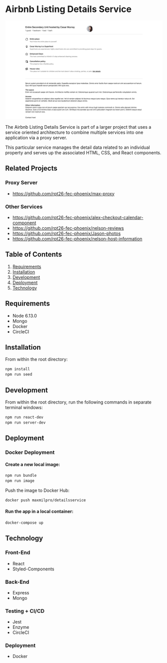 # Airbnb Listing Details Service

![GitHub Logo](/images/details.png)


The Airbnb Listing Details Service is part of a larger project that uses a service oriented architecture to combine multiple services into one application via a proxy server.

This particular service manages the detail data related to an individual property and serves up the associated HTML, CSS, and React components.

## Related Projects
### Proxy Server
  - https://github.com/rpt26-fec-phoenix/max-proxy
### Other Services
  - https://github.com/rpt26-fec-phoenix/alex-checkout-calendar-component
  - https://github.com/rpt26-fec-phoenix/nelson-reviews
  - https://github.com/rpt26-fec-phoenix/Jason-photos
  - https://github.com/rpt26-fec-phoenix/nelson-host-information

## Table of Contents

1. [Requirements](#requirements)
1. [Installation](#installation)
1. [Development](#development)
1. [Deployment](#deployment)
1. [Technology](#technology)

## Requirements

- Node 6.13.0
- Mongo
- Docker
- CircleCI

## Installation
From within the root directory:

```sh
npm install
npm run seed
```

## Development
From within the root directory, run the following commands in separate terminal windows:

```sh
npm run react-dev
npm run server-dev
```

## Deployment
### Docker Deployment
#### Create a new local image:
```sh
npm run bundle
npm run image
```
Push the image to Docker Hub:
```sh
docker push maxmilpro/detailsservice
```
#### Run the app in a local container:
```sh
docker-compose up
```
## Technology
### Front-End
- React
- Styled-Components
### Back-End
- Express
- Mongo
### Testing + CI/CD
- Jest
- Enzyme
- CircleCI
### Deployment
- Docker
